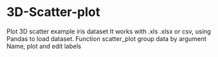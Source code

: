 # 3D-Scatter-plot
Plot 3D scatter example iris dataset It works with .xls .xlsx or csv, using Pandas to load dataset. Function scatter_plot group data by argument Name, plot and edit labels
